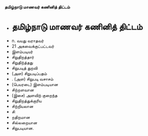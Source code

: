 **தமிழ்நாடு மாணவர் கணினித் திட்டம்**
- # தமிழ்நாடு மாணவர் கணினித் திட்டம்
- n. வயது வராதவர்
- 21 அகவைக்குட்பட்டவர்
-  இளம்படியர்
- சிறுதிறத்தார்
- சிறுதிற்த்தது
- சிறுபடித் துறவி
- (அள) சிறுபடிப்பதம்
- . (அள) சிறுபடி வசாசம்
- (பெயரடை) இளம்படியான
- சிற்றளவான
- (இசை) அளவிற் குறைந்த
- சிறுதிறத்துக்குரிய
- சிற்றியலான
- சி
- றதிறமான
- சில்லறையான
- சிறுபடியான.

